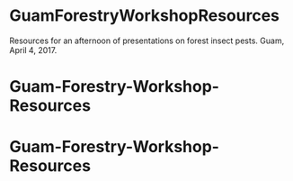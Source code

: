 # GuamForestryWorkshopResources
Resources for an afternoon of presentations on forest insect pests. Guam, April 4, 2017.
# Guam-Forestry-Workshop-Resources
# Guam-Forestry-Workshop-Resources
